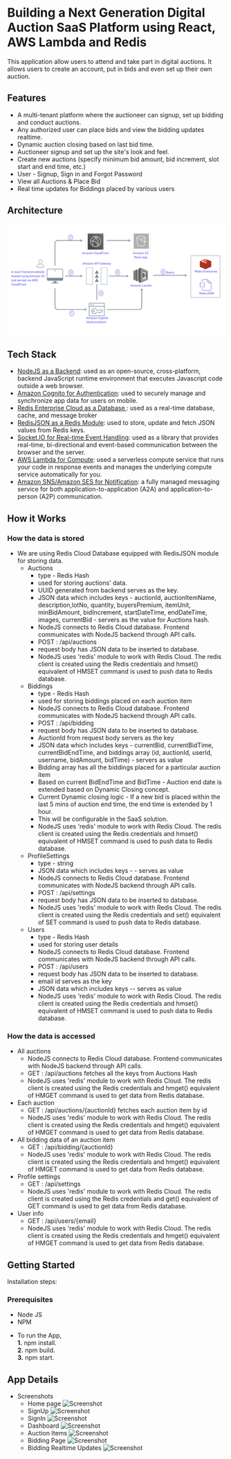 # Building a Next Generation Digital Auction SaaS Platform using React, AWS Lambda  and Redis

This application allow users to attend and take part in digital auctions. It allows users to create an account, put in bids and even set up their own auction. 

## Features

- A multi-tenant platform where the auctioneer can signup, set up bidding and conduct auctions.
- Any authorized user can place bids and view the bidding updates realtime.
- Dynamic auction closing based on last bid time.
- Auctioneer signup and set up the site's look and feel.
- Create new auctions (specify minimum bid amount, bid increment, slot start and end time, etc.)
- User - Signup, Sign in and Forgot Password
- View all Auctions & Place Bid
- Real time updates for Biddings placed by various users

## Architecture

![My Image](https://raw.githubusercontent.com/redis-developer/NR-Digital-auction-frontend/master/architecture.png)

## Tech Stack


- [NodeJS as a Backend](https://nodejs.org/en/): used as an open-source, cross-platform, backend JavaScript runtime environment that executes Javascript code outside a web browser.
- [Amazon Cognito for Authentication](https://aws.amazon.com/es/cognito/): used to securely manage and synchronize app data for users on mobile.
- [Redis Enterprise Cloud as a Database ](https://redis.com/redis-enterprise-cloud/overview/): used as a real-time database, cache, and message broker
- [RedisJSON as a Redis Module](https://oss.redis.com/redisjson/#:~:text=RedisJSON%20is%20a%20Redis%20module,from%20Redis%20keys%20(documents).&text=Documents%20are%20stored%20as%20binary,fast%20access%20to%20sub%2Delements): used to store, update and fetch JSON values from Redis keys.  
- [Socket.IO for Real-time Event Handling](https://socket.io/docs/v4/): used as a library that provides real-time, bi-directional and event-based communication between the browser and the server. 
- [AWS Lambda for Compute](https://aws.amazon.com/es/lambda/): used a serverless compute service that runs your code in response events and manages the underlying compute service automatically for you.
- [Amazon SNS/Amazon SES for Notification](https://aws.amazon.com/sns/): a fully managed messaging service for both application-to-application (A2A) and application-to-person (A2P) communication.



## How it Works
### How the data is stored
* We are using Redis Cloud Database equipped with RedisJSON module for storing data.
   * Auctions
     * type - Redis Hash 
     * used for storing auctions' data. 
     * UUID generated from backend serves as the key.
     * JSON data which includes keys - auctionId, auctionItemName, description,lotNo, quantity, buyersPremium, itemUnit, minBidAmount, bidIncrement, startDateTime, endDateTime, images, currentBid - servers as the value for Auctions hash.   
     * NodeJS connects to Redis Cloud database. Frontend communicates with NodeJS backend through API calls.
     * POST : /api/auctions
     * request body has JSON data to be inserted to database.
     * NodeJS uses 'redis' module to work with Redis Cloud. The redis client is created using the Redis credentials and hmset() equivalent of HMSET command is used to push data to Redis database.       
   * Biddings
     * type - Redis Hash  
     * used for storing biddings placed on each auction item
     * NodeJS connects to Redis Cloud database. Frontend communicates with NodeJS backend through API calls.
     * POST : /api/bidding
     * request body has JSON data to be inserted to database.
     * AuctionId from request body servers as the key
     * JSON data which includes keys - currentBid, currentBidTime, currentBidEndTime,  and biddings array (id, auctionId, userId, username, bidAmount, bidTime) - servers as value
     * Bidding array has all the biddings placed for a particular auction item
     * Based on current BidEndTime and BidTime - Auction end date is extended based on Dynamic Closing concept. 
     * Current Dynamic closing logic - If a new bid is placed within the last 5 mins of auction end time, the end time is extended by 1 hour.
     * This will be configurable in the SaaS solution.
     * NodeJS uses 'redis' module to work with Redis Cloud. The redis client is created using the Redis credentials and hmset() equivalent of HMSET command is used to push data to Redis database.
   * ProfileSettings
     * type - string
     * JSON data which includes keys - - serves as value 
     * NodeJS connects to Redis Cloud database. Frontend communicates with NodeJS backend through API calls.
     * POST : /api/settings
     * request body has JSON data to be inserted to database.
     * NodeJS uses 'redis' module to work with Redis Cloud. The redis client is created using the Redis credentials and set() equivalent of SET command is used to push data to Redis database.
   * Users
     * type - Redis Hash
     * used for storing user details
     * NodeJS connects to Redis Cloud database. Frontend communicates with NodeJS backend through API calls.
     * POST : /api/users
     * request body has JSON data to be inserted to database.
     * email id serves as the key
     * JSON data which includes keys -- serves as value
     * NodeJS uses 'redis' module to work with Redis Cloud. The redis client is created using the Redis credentials and hmset() equivalent of HMSET command is used to push data to Redis database. 

### How the data is accessed
  * All auctions
      * NodeJS connects to Redis Cloud database. Frontend communicates with NodeJS backend through API calls.
      * GET : /api/auctions fetches all the keys from Auctions Hash
      * NodeJS uses 'redis' module to work with Redis Cloud. The redis client is created using the Redis credentials and hmget() equivalent of HMGET command is used to get data from Redis database.
  * Each auction
      * GET : /api/auctions/{auctionId} fetches each auction item by id
      * NodeJS uses 'redis' module to work with Redis Cloud. The redis client is created using the Redis credentials and hmget() equivalent of HMGET command is used to get data from Redis database.
  * All bidding data of an auction item
      * GET : /api/bidding/{auctionId}
      * NodeJS uses 'redis' module to work with Redis Cloud. The redis client is created using the Redis credentials and hmget() equivalent of HMGET command is used to get data from Redis database.
  * Profile settings
      * GET : /api/settings
      * NodeJS uses 'redis' module to work with Redis Cloud. The redis client is created using the Redis credentials and get() equivalent of GET command is used to get data from Redis database.
  * User info
      * GET : /api/users/{email}
      * NodeJS uses 'redis' module to work with Redis Cloud. The redis client is created using the Redis credentials and hmget() equivalent of HMGET command is used to get data from Redis database.

## Getting Started 

Installation steps:

### Prerequisites

- Node JS
- NPM

* To run the App,<br> 
    **1.** npm install.<br>
    **2.** npm build.<br>
    **3.** npm start.<br>


## App Details

* Screenshots <br>
  * Home page
    ![Screenshot](https://raw.githubusercontent.com/redis-developer/NR-digital-auction-backend/main/screenshots/HomePage.png)
  * SignUp
    ![Screenshot](https://raw.githubusercontent.com/redis-developer/NR-digital-auction-backend/main/screenshots/Signup.png)
  * SignIn
    ![Screenshot](https://raw.githubusercontent.com/redis-developer/NR-digital-auction-backend/main/screenshots/SignIn.png)
  * Dashboard
    ![Screenshot](https://raw.githubusercontent.com/redis-developer/NR-digital-auction-backend/main/screenshots/Dashboard.png)
  * Auction Items
    ![Screenshot](https://raw.githubusercontent.com/redis-developer/NR-digital-auction-backend/main/screenshots/AuctionItems.png)
  * Bidding Page
    ![Screenshot](https://raw.githubusercontent.com/redis-developer/NR-digital-auction-backend/main/screenshots/ItemBiddingPage.png)
  * Bidding Realtime Updates
    ![Screenshot](https://raw.githubusercontent.com/redis-developer/NR-digital-auction-backend/main/screenshots/BiddingRealTimeUpdate.png)
